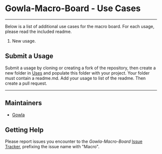# Gowla-Macro-Board - Use Cases
---

Below is a list of additional use cases for the macro board. For each usage, please read the included readme. 

1. New usage. 


## Submit a Usage

Submit a usage by cloning or creating a fork of the repository, then create a new folder in [Uses](https://github.com/SamGowland/Gowla-Macro-Board/blob/master/Uses) and populate this folder with your project. Your folder must contain a readme.md. Add your usage to list of the readme. Then create a pull request. 

---

## Maintainers

* [Gowla](https://github.com/SamGowland)

## Getting Help

Please report issues you encounter to the
*Gowla-Macro-Board*
[Issue Tracker](https://github.com/SamGowland/Gowla-Macro-Board/issues), prefixing the
issue name with "Macro".
